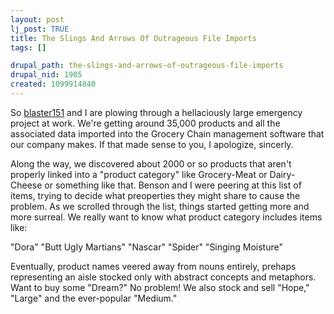 ```yaml
--- 
layout: post
lj_post: TRUE
title: The Slings And Arrows Of Outrageous File Imports
tags: []

drupal_path: the-slings-and-arrows-of-outrageous-file-imports
drupal_nid: 1905
created: 1099914840
---
```

So <a href="http://blaster151.livejournal.com">blaster151</a> and I are plowing through a hellaciously large emergency project at work. We're getting around 35,000 products and all the associated data imported into the Grocery Chain management software that our company makes. If that made sense to you, I apologize, sincerly.

Along the way, we discovered about 2000 or so products that aren't properly linked into a "product category" like Grocery-Meat or Dairy-Cheese or something like that. Benson and I were peering at this list of items, trying to decide what preoperties they might share to cause the problem. As we scrolled through the list, things started getting more and more surreal. We really want to know what product category includes items like:

"Dora"
"Butt Ugly Martians"
"Nascar"
"Spider"
"Singing Moisture"

Eventually, product names veered away from nouns entirely, prehaps representing an aisle stocked only with abstract concepts and metaphors. Want to buy some "Dream?" No problem! We also stock and sell "Hope," "Large" and the ever-popular "Medium."
